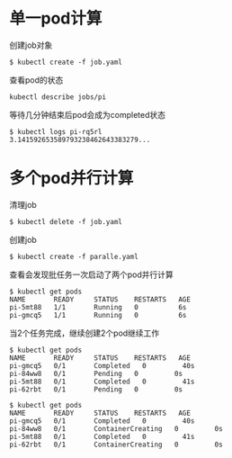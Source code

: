 # 单一pod计算
创建job对象
```
$ kubectl create -f job.yaml
```

查看pod的状态
```
kubectl describe jobs/pi
```

等待几分钟结束后pod会成为completed状态
```
$ kubectl logs pi-rq5rl
3.141592653589793238462643383279...
```


# 多个pod并行计算
清理job
```
$ kubectl delete -f job.yaml
```

创建job
```
$ kubectl create -f paralle.yaml
```

查看会发现批任务一次启动了两个pod并行计算
```
$ kubectl get pods
NAME       READY     STATUS    RESTARTS   AGE
pi-5mt88   1/1       Running   0          6s
pi-gmcq5   1/1       Running   0          6s
```

当2个任务完成，继续创建2个pod继续工作
```
$ kubectl get pods
NAME       READY     STATUS    RESTARTS   AGE
pi-gmcq5   0/1       Completed   0         40s
pi-84ww8   0/1       Pending   0         0s
pi-5mt88   0/1       Completed   0         41s
pi-62rbt   0/1       Pending   0         0s

$ kubectl get pods
NAME       READY     STATUS    RESTARTS   AGE
pi-gmcq5   0/1       Completed   0         40s
pi-84ww8   0/1       ContainerCreating   0         0s
pi-5mt88   0/1       Completed   0         41s
pi-62rbt   0/1       ContainerCreating   0         0s
```